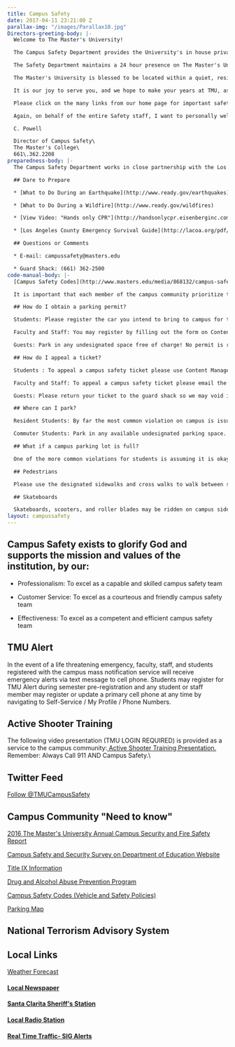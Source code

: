 ```yaml
---
title: Campus Safety
date: 2017-04-11 23:21:00 Z
parallax-img: "/images/Parallax10.jpg"
Directors-greeting-body: |-
  Welcome to The Master's University!

  The Campus Safety Department provides the University's in house private security and public safety services. In addition to working full-time for the University Safety Department, many of the Safety employees are studying for the Pastorate at The Master's Seminary, also led by our President, John MacArthur. All that to say, I want you to know that you are served by a group of men who are not only concerned for your safety, but genuinely have a Pastor's heart for you to grow in Christ.

  The Safety Department maintains a 24 hour presence on The Master's University property, and the Main Security Booth is located across the street from the Gym, at the entrance to the residential housing area. You will frequently see officers walking around the campus, locking and unlocking buildings, and working within the security booth. There is also a business office located on North Campus and open during posted business hours, where you may gain assistance with any administrative business with our Department.

  The Master's University is blessed to be located within a quiet, residential community, and the Los Angeles County Sheriff's Department charts our geographical area within a low to negligible crime zone. It is not uncommon to see horses being ridden down the sides of the road from one of the many beautiful ranches, or neighbors buzzing past our campus on golf carts. There is even a historic movie studio located a ½ mile down Placerita Canyon Road where John Wayne films were made, and some Western movies are still filmed today. Please drive the side streets slowly and carefully. We work hard to maintain an excellent Christian testimony with the many homeowners that surround our campus property.

  It is our joy to serve you, and we hope to make your years at TMU, as safe and secure as we possibly can. We have a motto in the Safety Department and hope that both you and your parents embrace it. It is based on Psalm 127:1, "Unless the LORD guards the city, the watchman keeps awake in vain." We place our trust in the hands of our sovereign God, and look upon ourselves as one of many means He uses on this campus to bless and grow you, for His glory and your good.

  Please click on the many links from our home page for important safety information related to our parking and general regulations, and more!

  Again, on behalf of the entire Safety staff, I want to personally welcome you as a student of The Master's University!

  C. Powell

  Director of Campus Safety\
  The Master's College\
  661\.362.2208
preparedness-body: |-
  The Campus Safety Department works in close partnership with the Los Angeles County Fire and Sheriff's Department, who have stations within close proximity to the University. The Campus Safety Department plays one part in a larger Emergency Management Plan which the college incorporates to facilitate effective coordination of resources in any emergency. In the event of a life threatening emergency, cellular text messages to registered users will be distributed to communicate important instructions on how Faculty, Staff, and Students should respond.

  ## Dare to Prepare

  * [What to Do During an Earthquake](http://www.ready.gov/earthquakes)

  * [What to Do During a Wildfire](http://www.ready.gov/wildfires)

  * [View Video: "Hands only CPR"](http://handsonlycpr.eisenberginc.com/video/Hands-Only-Promo-English.wmv)

  * [Los Angeles County Emergency Survival Guide](http://lacoa.org/pdf/emergencysurvivalguide-lowres.pdf) \[.pdf\]\

  ## Questions or Comments

  * E-mail: campussafety@masters.edu

  * Guard Shack: (661) 362-2500
code-manual-body: |-
  [Campus Safety Codes](http://www.masters.edu/media/868132/campus-safety-codes_aug-2016.pdf "Campus Safety Codes_Aug 2016.pdf (1)")

  It is important that each member of the campus community prioritize the safety of others on the campus. The Campus Safety Codes (aka the "Vehicle Code") and updates contain the parking rules, vehicle codes, and general safety regulations for faculty, staff, students and guests at TMU. In order to assist you with complying with our regulations, we offer you the following highlights (please ensure you review the actual codes in each of these areas to ensure full compliance):

  ## How do I obtain a parking permit?

  Students: Please register the car you intend to bring to campus for the semester during pre-registration, but you may also register a car anytime by using Self-Service / Vehicle Registration (semester fee applies). Please ensure you print the registration confirmation and bring it to the guard shack in order to obtain a semester permit to affix to your vehicle (inside, lower left corner of windshield). Even if you only intend to bring a car to park on campus for one day, campus safety requires all students to obtain a temporary parking permit. You may obtain the temporary permit free of charge by stopping by the guard shack but a fourth temporary permit in one semester will result in billing for a semester registration fee. Please display the temporary permit on your driver's side dashboard.

  Faculty and Staff: You may register by filling out the form on Content Management / Staff Links / TMU Forms / Vehicle Registration Form. You may bring it by Human Resources for a semester permit. If you are borrowing a car for less than a week, faculty and staff are not required to obtain temporary passes.

  Guests: Park in any undesignated space free of charge! No permit is required.

  ## How do I appeal a ticket?

  Students : To appeal a campus safety ticket please use Content Management / My Parking Tickets within seven days of the posting of your ticket online. Unless voided, tickets will be forwarded to student accounts for billing after 30 days.

  Faculty and Staff: To appeal a campus safety ticket please email the Director of Campus Safety.

  Guests: Please return your ticket to the guard shack so we may void it and courteously inform you of our parking expectations.

  ## Where can I park?

  Resident Students: By far the most common violation on campus is issued to resident students for parking on lower campus, Monday thru Friday between 8AM-5PM. Outside these hours you are free to park on lower campus, like a commuter. While exceptions are granted to resident students with injuries or medical conditions (inquire at the guard shack), exceptions are rarely made for class/work conflicts or spending the night off campus for an evening. It is the responsibility of each student to arrange their personal schedules to comply with the parking situation. If you think your situation is out of the ordinary, you may schedule an appointment with the Director of Campus Safety. As an additional reminder: Do not leave a vehicle in a fire lane unattended by the dorms for any length of time.

  Commuter Students: Park in any available undesignated parking space. Faculty, Staff, and guests have designated and painted parking spaces but we also invite guests to use any unmarked student space (like a commuter) when visiting us.

  ## What if a campus parking lot is full?

  One of the more common violations for students is assuming it is okay to park on the side street (or wherever you choose) anytime a campus parking lot is full. To ensure compliance with fire and other state codes please only park in the striped spaces provided in each lot. Also, as a courtesy to our neighbors, faculty, staff, and students should not park on the side streets. Please allow for adequate time to use an alternate parking lot for chapel or for class in smaller commuter lots like Reese lot. During conference and other large events we require faculty, staff, and students to observe the same rules, but campus safety is not responsible for guests parking contrary to local ordinances outside our lots.

  ## Pedestrians

  Please use the designated sidewalks and cross walks to walk between sections of the campus. Please do not assume vehicles will stop but pay attention and look both ways. It is helpful if you allow cars to cross during peak crosswalk hours rather than trickling through one at a time while the car waits for 5 minutes. Remember: Do unto others! If you must walk along the road (particularly when the athletic fences are closed between the Library and North Campus for a ball game), please walk off the road and do not make vehicles drive around you in the street. This is a common frustration for the commuters and our canyon neighbors!

  ## Skateboards

  Skateboards, scooters, and roller blades may be ridden on campus sidewalks with due regard for pedestrian right of way, but there is no riding allowed on or across driveways, in parking lots, or on the adjacent roads in our community. Rule of Thumb: Skateboards cannot be ridden where cars can go. Skateboards may only be used at TMU for transportation and all 4 wheels need to stay grounded at all time. If you would like to perform those cool tricks, please do so at the local skate park using the right safety equipment (Santa Clarita Aquatic Center). The full content of this and all policies is found within the Campus Safety Codes.
layout: campussafety
---
```


## Campus Safety exists to glorify God and supports the mission and values of the institution, by our:

* Professionalism: To excel as a capable and skilled campus safety team

* Customer Service: To excel as a courteous and friendly campus safety team

* Effectiveness: To excel as a competent and efficient campus safety team

## TMU Alert

In the event of a life threatening emergency, faculty, staff, and students registered with the campus mass notification service will receive emergency alerts via text message to cell phone. Students may register for TMU Alert during semester pre-registration and any student or staff member may register or update a primary cell phone at any time by navigating to Self-Service / My Profile / Phone Numbers.

## Active Shooter Training

The following video presentation (TMU LOGIN REQUIRED) is provided as a service to the campus community:[ Active Shooter Training Presentation.](https://mix.office.com/watch/d8mtp1ue02zp) Remember: Always Call 911 AND Campus Safety.\\

## Twitter Feed

[Follow @TMUCampusSafety](https://twitter.com/TMUCampusSafety)

## Campus Community "Need to know"

[2016 The Master's University Annual Campus Security and Fire Safety Report](http://www.masters.edu/media/868280/2016-annual-security-and-fire-safety-report.pdf "2016 Annual Security and Fire Safety Report.pdf")

[Campus Safety and Security Survey on Department of Education Website](http://ope.ed.gov/security/Index.aspx)

[Title IX Information](http://www.masters.edu/financial-aid/heoa-cc-info/health-safety/title-ix-information/)

[Drug and Alcohol Abuse Prevention Program](http://www.masters.edu/financial-aid/heoa-cc-info/health-safety/drug-and-alcohol-abuse-prevention/)

[Campus Safety Codes (Vehicle and Safety Policies)](http://www.masters.edu/media/868132/campus-safety-codes_aug-2016.pdf "Campus Safety Codes_Aug 2016.pdf (1)")

[Parking Map](http://www.masters.edu/visitorinfo/parking-information/)

## National Terrorism Advisory System

## Local Links

[Weather Forecast](http://forecast.weather.gov/MapClick.php?CityName=Newhall&state=CA&site=LOX&textField1=34.3847&textField2=-118.53&e=0)

#### [Local Newspaper](http://www.the-signal.com/news/)

#### [Santa Clarita Sheriff's Station](http://shq.lasdnews.net/pages/patrolstation.aspx?id=SCT)

#### [Local Radio Station](http://www.hometownstation.com/)

#### [Real Time Traffic- SIG Alerts](http://www.sigalert.com/map.asp?Region=Greater\+Los\+Angeles)